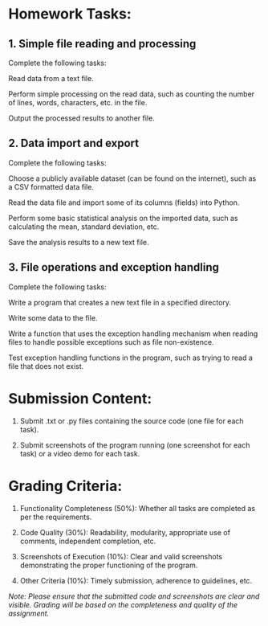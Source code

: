 # Homework Tasks:

## 1. Simple file reading and processing

Complete the following tasks:

Read data from a text file.

Perform simple processing on the read data, such as counting the number of lines, words, characters, etc. in the file.

Output the processed results to another file.

## 2. Data import and export

Complete the following tasks:

Choose a publicly available dataset (can be found on the internet), such as a CSV formatted data file.

Read the data file and import some of its columns (fields) into Python.

Perform some basic statistical analysis on the imported data, such as calculating the mean, standard deviation, etc.

Save the analysis results to a new text file.

## 3. File operations and exception handling

Complete the following tasks:

Write a program that creates a new text file in a specified directory.

Write some data to the file.

Write a function that uses the exception handling mechanism when reading files to handle possible exceptions such as file non-existence.

Test exception handling functions in the program, such as trying to read a file that does not exist.

#  Submission Content:

1. Submit .txt or .py files containing the source code (one file for each task).

2. Submit screenshots of the program running (one screenshot for each task) or a video demo for each task.

# Grading Criteria:

1. Functionality Completeness (50%): Whether all tasks are completed as per the requirements.

2. Code Quality (30%): Readability, modularity, appropriate use of comments, independent completion, etc.

3. Screenshots of Execution (10%): Clear and valid screenshots demonstrating the proper functioning of the program.

4. Other Criteria (10%): Timely submission, adherence to guidelines, etc.

*Note: Please ensure that the submitted code and screenshots are clear and visible. Grading will be based on the completeness and quality of the assignment.*
